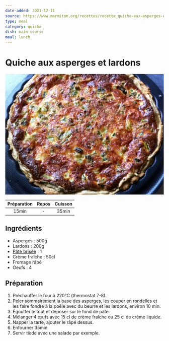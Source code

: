 ```yaml
---
date-added: 2021-12-11
source: https://www.marmiton.org/recettes/recette_quiche-aux-asperges-et-lardons_37290.aspx
type: meal
category: quiche
dish: main-course
meal: lunch
---
```


# Quiche aux asperges et lardons

![](images/Quiche%20aux%20asperges%20et%20lardons.jpg)

| Préparation | Repos | Cuisson |
|:-----------:|:-----:|:-------:|
|    15min    |   -   |  35min  |

## Ingrédients

- Asperges : 500g
- Lardons : 200g
- [Pâte brisée](Pâte%20brisée%20vite%20faite.md) : 1
- Crème fraîche : 50cl
- Fromage râpé
- Oeufs : 4

## Préparation

1. Préchauffer le four à 220°C (thermostat 7-8).
2. Peler sommairement la base des asperges, les couper en rondelles et les faire fondre à la poêle avec du beurre et les lardons, environ 10 min.
3. Égoutter le tout et déposer sur le fond de pâte.
4. Mélanger 4 œufs avec 15 cl de crème fraîche ou 25 cl de crème liquide.
5. Napper la tarte, ajouter le râpé dessus.
6. Enfourner 35min.
7. Servir tiède avec une salade par exemple.
